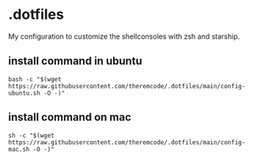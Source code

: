 # .dotfiles

My configuration to customize the shellconsoles with zsh and starship.

## install command in ubuntu

```
bash -c "$(wget https://raw.githubusercontent.com/theremcode/.dotfiles/main/config-ubuntu.sh -O -)"

```

## install command on mac

```
sh -c "$(wget https://raw.githubusercontent.com/theremcode/.dotfiles/main/config-mac.sh -O -)"
```
